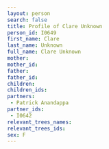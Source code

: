 ```yaml
---
layout: person
search: false
title: Profile of Clare Unknown
person_id: I0649
first_name: Clare
last_name: Unknown
full_name: Clare Unknown
mother: 
mother_id: 
father: 
father_id: 
children:
children_ids:
partners:
 - Patrick Anandappa
partner_ids:
 - I0642
relevant_trees_names:
relevant_trees_ids:
sex: F
---
```



